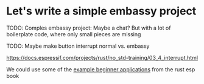 # Let's write a simple embassy project

TODO: Comples embassy project: Maybe a chat? But with a lot of boilerplate code, where
only small pieces are missing

TODO: Maybe make button interrupt normal vs. embassy

https://docs.espressif.com/projects/rust/no_std-training/03_4_interrupt.html

We could use some of the [example beginner applications](https://docs.espressif.com/projects/rust/book/writing-your-own-application/nostd.html) from the rust esp book

